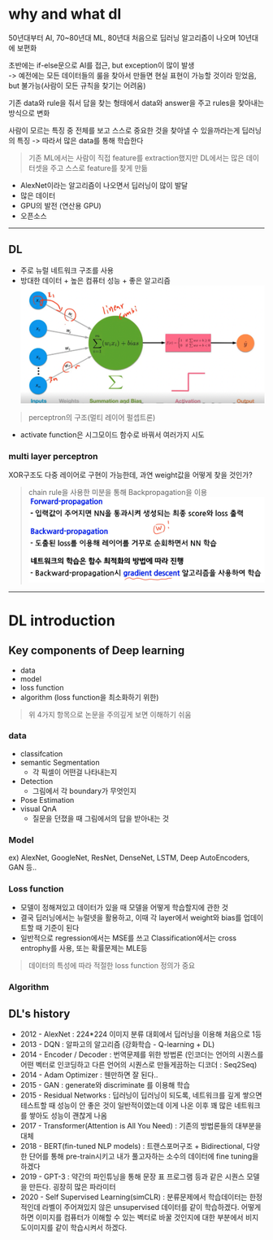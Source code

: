 # why and what dl
50년대부터 AI, 70~80년대 ML, 80년대 처음으로 딥러닝 알고리즘이 나오며 10년대에 보편화
  
초반에는 if-else문으로 AI를 접근, but exception이 많이 발생  
-> 예전에는 모든 데이터들의 룰을 찾아서 만들면 현실 표현이 가능할 것이라 믿었음, but 불가능(사람이 모든 규칙을 찾기는 어려움)  

기존 data와 rule을 줘서 답을 찾는 형태에서 data와 answer을 주고 rules을 찾아내는 방식으로 변화  

사람이 모르는 특징 중 전체를 보고 스스로 중요한 것을 찾아낼 수 있을까라는게 딥러닝의 특징 -> 따라서 많은 data를 통해 학습한다

> 기존 ML에서는 사람이 직접 feature를 extraction했지만 DL에서는 많은 데이터셋을 주고 스스로 feature를 찾게 만듦

- AlexNet이라는 알고리즘이 나오면서 딥러닝이 많이 발달
- 많은 데이터
- GPU의 발전 (연산용 GPU)
- 오픈소스 

---
## DL
- 주로 뉴럴 네트워크 구조를 사용
- 방대한 데이터 + 높은 컴퓨터 성능 + 좋은 알고리즘
![NN](../../img/nn.png)
> perceptron의 구조(멀티 레이어 펄셉트론)
- activate function은 시그모이드 함수로 바꿔서 여러가지 시도

### multi layer perceptron
XOR구조도 다중 레이어로 구현이 가능한데, 과연 weight값을 어떻게 찾을 것인가?
> chain rule을 사용한 미분을 통해 Backpropagation을 이용
![nn2](../../img/nn_2.png)

---
# DL introduction
## Key components of Deep learning
- data
- model
- loss function
- algorithm (loss function을 최소화하기 위한)
> 위 4가지 항목으로 논문을 주의깊게 보면 이해하기 쉬움

### data
- classifcation
- semantic Segmentation
  - 각 픽셀이 어떤걸 나타내는지
- Detection
  - 그림에서 각 boundary가 무엇인지
- Pose Estimation
- visual QnA
  - 질문을 던졌을 때 그림에서의 답을 받아내는 것

### Model
ex) AlexNet, GoogleNet, ResNet, DenseNet, LSTM, Deep AutoEncoders, GAN 등..

### Loss function
- 모델이 정해져있고 데이터가 있을 때 모델을 어떻게 학습할지에 관한 것
- 결국 딥러닝에서는 뉴럴넷을 활용하고, 이때 각 layer에서 weight와 bias를 업데이트할 때 기준이 된다
- 일반적으로 regression에서는 MSE를 쓰고 Classification에서는 cross entrophy를 사용, 또는 확률문제는 MLE등
> 데이터의 특성에 따라 적절한 loss function 정의가 중요

### Algorithm


## DL's history
- 2012 - AlexNet : 224*224 이미지 분류 대회에서 딥러닝을 이용해 처음으로 1등
- 2013 - DQN : 알파고의 알고리즘 (강화학습 - Q-learning + DL)
- 2014 - Encoder / Decoder : 번역문제를 위한 방법론 (인코더는 언어의 시퀀스를 어떤 벡터로 인코딩하고 다른 언어의 시퀀스로 만들게끔하는 디코더 : Seq2Seq)
- 2014 - Adam Optimizer : 웬만하면 잘 된다..
- 2015 - GAN : generate와 discriminate 를 이용해 학습
- 2015 - Residual Networks : 딥러닝이 딥러닝이 되도록, 네트워크를 깊게 쌓으면 테스트할 때 성능이 안 좋은 것이 일반적이였는데 이게 나온 이후 꽤 많은 네트워크를 쌓아도 성능이 괜찮게 나옴
- 2017 - Transformer(Attention is All You Need) : 기존의 방법론들의 대부분을 대체
- 2018 - BERT(fin-tuned NLP models) : 트랜스포머구조 + Bidirectional, 다양한 단어를 통해 pre-train시키고 내가 풀고자하는 소수의 데이터에 fine tuning을 하겠다
- 2019 - GPT-3 : 약간의 파인튜닝을 통해 문장 표 프로그램 등과 같은 시퀀스 모델을 만든다. 굉장히 많은 파라미터
- 2020 - Self Supervised Learning(simCLR) : 분류문제에서 학습데이터는 한정적인데 라벨이 주어져있지 않은 unsupervised 데이터를 같이 학습하겠다. 어떻게 하면 이미지를 컴퓨터가 이해할 수 있는 벡터로 바꿀 것인지에 대한 부분에서 비지도이미지를 같이 학습시켜서 하겠다.